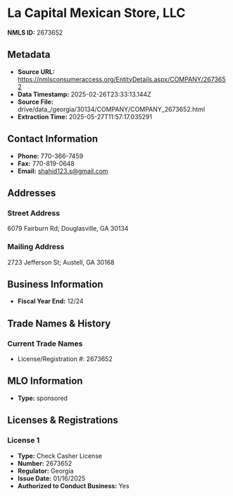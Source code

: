 # La Capital Mexican Store, LLC

**NMLS ID:** 2673652

## Metadata
- **Source URL:** https://nmlsconsumeraccess.org/EntityDetails.aspx/COMPANY/2673652
- **Data Timestamp:** 2025-02-26T23:33:13.144Z
- **Source File:** drive/data_/georgia/30134/COMPANY/COMPANY_2673652.html
- **Extraction Time:** 2025-05-27T11:57:17.035291

## Contact Information
- **Phone:** 770-366-7459
- **Fax:** 770-819-0648
- **Email:** shahid123.s@gmail.com

## Addresses
### Street Address
6079 Fairburn Rd; Douglasville, GA 30134

### Mailing Address
2723 Jefferson St; Austell, GA 30168

## Business Information
- **Fiscal Year End:** 12/24

## Trade Names & History
### Current Trade Names
- License/Registration #: 2673652

## MLO Information
- **Type:** sponsored

## Licenses & Registrations

### License 1
- **Type:** Check Casher License
- **Number:** 2673652
- **Regulator:** Georgia
- **Issue Date:** 01/16/2025
- **Authorized to Conduct Business:** Yes
